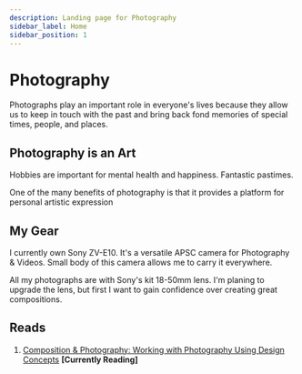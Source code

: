 ```yaml
---
description: Landing page for Photography
sidebar_label: Home
sidebar_position: 1
---
```


# Photography

Photographs play an important role in everyone's lives because they allow us to keep in touch with the past and bring back fond memories of special times, people, and places.

## Photography is an Art

Hobbies are important for mental health and happiness. Fantastic pastimes.

One of the many benefits of photography is that it provides a platform for personal artistic expression

## My Gear

I currently own Sony ZV-E10. It's a versatile APSC camera for Photography & Videos. Small body of this camera allows me to carry it everywhere.

All my photographs are with Sony's kit 18-50mm lens. I'm planing to upgrade the lens, but first I want to gain confidence over creating great compositions.

## Reads

1. [Composition & Photography: Working with Photography Using Design Concepts](https://www.goodreads.com/book/show/60071328-composition-photography) **[Currently Reading]**
